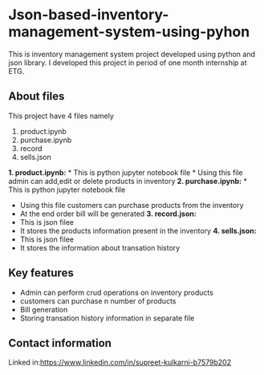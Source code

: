 # Json-based-inventory-management-system-using-pyhon
This is inventory management system project developed using python and json library.
 I developed this project in period of one month internship at ETG.
## About files
 This project have 4 files namely
 1. product.ipynb
 2. purchase.ipynb
 3. record
 4. sells.json
 
**1. product.ipynb:**
     * This is python jupyter notebook file
     * Using this file admin can add,edit or delete products in inventory
**2. purchase.ipynb:**
     * This is python jupyter notebook file
* Using this file customers can purchase products from the inventory
* At the end order bill will be generated
  **3. record.json:**
* This is json filee
* It stores the products information present in the inventory
  **4. sells.json:**
* This is json filee
* It stores the information about transation history

## Key features
* Admin can perform crud operations on inventory products
* customers can purchase n number of products
* Bill generation
* Storing transation history information in separate file

## Contact information
Linked in:https://www.linkedin.com/in/supreet-kulkarni-b7579b202

